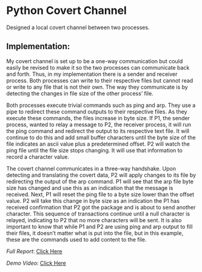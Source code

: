 # Python Covert Channel
Designed a local covert channel between two processes.

## Implementation:
My covert channel is set up to be a one-way communication but could easily be revised to
make it so the two processes can communicate back and forth. Thus, in my implementation there is
a sender and receiver process. Both processes can write to their respective files but cannot read or
write to any file that is not their own. The way they communicate is by detecting the changes in file
size of the other process’ file.

Both processes execute trivial commands such as ping and arp. They use a pipe to redirect
these command outputs to their respective files. As they execute these commands, the files increase
in byte size. If P1, the sender process, wanted to relay a message to P2, the receiver process, it will
run the ping command and redirect the output to its respective text file. It will continue to do this
and add small buffer characters until the byte size of the file indicates an ascii value plus a
predetermined offset. P2 will watch the ping file until the file size stops changing. It will use that
information to record a character value.

The covert channel communicates in a three-way handshake. Upon detecting and translating
the covert data, P2 will apply changes to its file by redirecting the output of the arp command. P1
will see that the arp file byte size has changed and use this as an indication that the message is
received. Next, P1 will reset the ping file to a byte size lower than the offset value. P2 will take this
change in byte size as an indication the P1 has received confirmation that P2 got the package and is
about to send another character. This sequence of transactions continue until a null character is
relayed, indicating to P2 that no more characters will be sent. It is also important to know that while
P1 and P2 are using ping and arp output to fill their files, it doesn’t matter what is put into the file,
but in this example, these are the commands used to add content to the file. 

*Full Report*: [Click Here](https://github.com/Reaganak40/covert_channel/blob/main/Cpts%20427%20HW3%20Covert%20Channel.pdf)

*Demo Video*: [Click Here](https://wsu.hosted.panopto.com/Panopto/Pages/Viewer.aspx?id=ea7bff91-dfe0-4e4f-87bb-ae8701748ce0&start=0)
